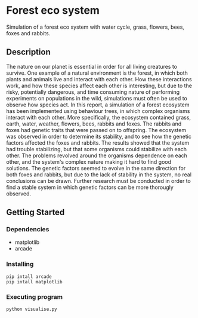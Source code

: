 # Forest eco system

Simulation of a forest eco system with water cycle, grass, flowers, bees, foxes and rabbits.

## Description

The nature on our planet is essential in order for all living creatures to survive. One example of a natural environment is the forest, in which both plants and animals live and interact with each other. How these interactions work, and how these species affect each other is interesting, but due to the risky, potentially dangerous, and time consuming nature of performing experiments on populations in the wild, simulations must often be used to observe how species act. In this report, a simulation of a forest ecosystem has been implemented using behaviour trees, in which complex organisms interact with each other. More specifically, the ecosystem contained grass, earth, water, weather, flowers, bees, rabbits and foxes. The rabbits and foxes had genetic traits that were passed on to offspring. The ecosystem was observed in order to determine its stability, and to see how the genetic factors affected the foxes and rabbits. The results showed that the system had trouble stabilizing, but that some organisms could stabilize with each other. The problems revolved around the organisms dependence on each other, and the system's complex nature making it hard to find good solutions. The genetic factors seemed to evolve in the same direction for both foxes and rabbits, but due to the lack of stability in the system, no real conclusions can be drawn. Further research must be conducted in order to find a stable system in which genetic factors can be more thorougly observed.

## Getting Started

### Dependencies
 - matplotlib
 - arcade

### Installing

```
pip intall arcade
pip intall matplotlib
```

### Executing program

```
python visualise.py
```
